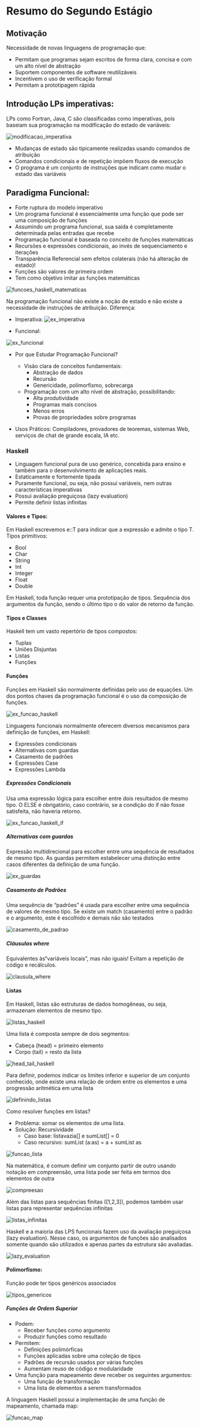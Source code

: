 # Resumo do Segundo Estágio

## Motivação
Necessidade de novas linguagens de programação que:

- Permitam que programas sejam escritos de forma clara, concisa e com um alto nível de abstração
- Suportem componentes de software reutilizáveis
- Incentivem o uso de verificação formal
- Permitam a prototipagem rápida

## Introdução LPs imperativas:

LPs como Fortran, Java, C são classificadas como imperativas, pois baseiam sua programação na modificação do estado de variáveis:

![modificacao_imperativa](https://i.imgur.com/ILpPKvF.png)

- Mudanças de estado são tipicamente realizadas usando comandos de atribuição
- Comandos condicionais e de repetição impõem fluxos de execução 
- O programa é um conjunto de instruções que indicam como mudar o estado das variáveis

## Paradigma Funcional:
- Forte ruptura do modelo imperativo
- Um programa funcional é essencialmente uma função que pode ser uma composição de funções
- Assumindo um programa funcional, sua saída é completamente determinada pelas entradas que recebe
- Programação funcional é baseada no conceito de funções matemáticas
- Recursões e expressões condicionais, ao invés de sequenciamento e iterações
- Transparência Referencial sem efeitos colaterais (não há alteração de estado)!
- Funções são valores de primeira ordem
- Tem como objetivo imitar as funções matemáticas

![funcoes_haskell_matematicas](https://i.imgur.com/Wws1gEY.png)

Na programação funcional não existe a noção de estado e não existe a necessidade de instruções de atribuição. Diferença:
- Imperativa:
![ex_imperativa](https://i.imgur.com/0SMkJ8l.png)

- Funcional:

![ex_funcional](https://i.imgur.com/t5gjbNV.png)

- Por que Estudar Programação Funcional?
	* Visão clara de conceitos fundamentais:
		* Abstração de dados
		* Recursão
		* Genericidade, polimorfismo, sobrecarga
	* Programação com um alto nível de abstração, possibilitando:
		* Alta produtividade
		* Programas mais concisos
		* Menos erros
		* Provas de propriedades sobre programas

- Usos Práticos: Compiladores, provadores de teoremas, sistemas Web, serviços de chat de grande escala, IA etc.

### Haskell
- Linguagem funcional pura de uso genérico, concebida para ensino e também para o	desenvolvimento de aplicações reais.
- Estaticamente e fortemente tipada
- Puramente funcional, ou seja, não possui variáveis, nem outras características imperativas
- Possui avaliação preguiçosa (lazy evaluation)
- Permite definir listas infinitas

#### Valores e Tipos:
Em Haskell escrevemos e::T para indicar que a expressão e admite o tipo T. Tipos primitivos:
- Bool
- Char
- String
- Int
- Integer
- Float
- Double

Em Haskell, toda função requer uma prototipação de tipos. Sequência dos argumentos da função, sendo o último tipo o do valor de retorno da função.

#### Tipos e Classes
Haskell tem um vasto repertório de tipos compostos:
- Tuplas
- Uniões Disjuntas
- Listas
- Funções

#### Funções
Funções em Haskell são normalmente definidas pelo uso de equações. Um dos pontos chaves da programação funcional é o uso da composição de funções.

![ex_funcao_haskell](https://i.imgur.com/ty9S9El.png)

Linguagens funcionais normalmente oferecem diversos mecanismos para definição de funções, em Haskell:
- Expressões condicionais
- Alternativas com guardas
- Casamento de padrões
- Expressões Case
- Expressões Lambda

##### Expressões Condicionais
Usa uma expressão lógica para escolher entre dois resultados de mesmo tipo. O ELSE é obrigatório, caso contrário, se a condição do if não fosse satisfeita, não haveria retorno.

![ex_funcao_haskell_if](https://i.imgur.com/gt7fiTM.png)

##### Alternativas com guardas
Expressão multidirecional para escolher entre uma sequência de resultados de mesmo tipo. As guardas permitem estabelecer uma distinção entre casos diferentes da definição de uma função.

![ex_guardas](https://i.imgur.com/Fb9YOAZ.png)

##### Casamento de Padrões
Uma sequência de “padrões” é usada para escolher entre uma sequência de valores de mesmo tipo. Se existe um match (casamento) entre o padrão e o argumento, este é escolhido e demais não são testados

![casamento_de_padrao](https://i.imgur.com/9XotoFb.png)

##### Cláusulas where
Equivalentes às“variáveis locais”, mas não iguais! Evitam a repetição de código e recálculos.

![clausula_where](https://i.imgur.com/lfZfXiw.png)

#### Listas
Em Haskell, listas são estruturas de dados homogêneas, ou seja, armazenam elementos de mesmo tipo.

![listas_haskell](https://i.imgur.com/8eYepq1.png)

Uma lista é composta sempre de dois segmentos:

- Cabeça (head) = primeiro elemento
- Corpo (tail) = resto da lista

![head_tail_haskell](https://i.imgur.com/EJukRMK.png)

Para definir, podemos indicar os limites inferior e superior de um conjunto conhecido, onde existe uma relação de ordem entre os elementos e uma progressão aritmética em uma lista

![definindo_listas](https://i.imgur.com/ROroXlB.png)

Como resolver funções em listas?
- Problema: somar os elementos de uma lista.
- Solução: Recursividade
	* Caso base: listavazia[] e sumList[] = 0 
	* Caso recursivo: sumList (a:as) = a + sumList as

![funcao_lista](https://i.imgur.com/zXNo1sK.png)

Na matemática, é comum definir um conjunto partir de outro usando notação em compreensão, uma lista pode ser feita em termos dos elementos de outra

![compreesao](https://i.imgur.com/rzMFyi8.png)

Além das listas para sequências finitas ([1,2,3]), podemos também usar listas para representar sequências infinitas

![listas_infinitas](https://i.imgur.com/sGoBVdC.png)

Haskell e a maioria das LPS funcionais fazem uso da avaliação preguiçosa (lazy evaluation). Nesse caso, os argumentos de funções são analisados somente quando são utilizados e apenas partes da estrutura são avaliadas.

![lazy_evaluation](https://i.imgur.com/as0dSK5.png)

#### Polimorfismo:
Função pode ter tipos genéricos associados

![tipos_genericos](https://i.imgur.com/EefvY3m.png)

##### Funções de Ordem Superior
- Podem:
	* Receber funções como argumento
	* Produzir funções como resultado
- Permitem:
	* Definições polimórficas
	* Funções aplicadas sobre uma coleção de tipos
	* Padrões de recursão usados por várias funções
	* Aumentam reuso de código e	modularidade
- Uma função para mapeamento deve receber os seguintes argumentos:
	* Uma função de transformação 
	* Uma lista de elementos a serem transformados

A linguagem Haskell possui a implementação de uma função de mapeamento, chamada map:

![funcao_map](https://i.imgur.com/lIbPICN.png)
